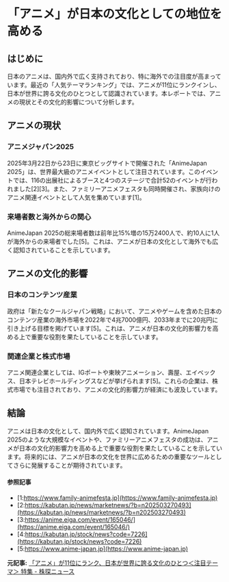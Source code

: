 # 「アニメ」が日本の文化としての地位を高める

## はじめに

日本のアニメは、国内外で広く支持されており、特に海外での注目度が高まっています。最近の「人気テーマランキング」では、アニメが11位にランクインし、日本が世界に誇る文化のひとつとして認識されています。本レポートでは、アニメの現状とその文化的影響について分析します。

## アニメの現状

### アニメジャパン2025

2025年3月22日から23日に東京ビッグサイトで開催された「AnimeJapan 2025」は、世界最大級のアニメイベントとして注目されています。このイベントでは、116の出展社によるブースと4つのステージで合計52のイベントが行われました[2][3]。また、ファミリーアニメフェスタも同時開催され、家族向けのアニメ関連イベントとして人気を集めています[1]。

### 来場者数と海外からの関心

AnimeJapan 2025の総来場者数は前年比15%増の15万2400人で、約10人に1人が海外からの来場者でした[5]。これは、アニメが日本の文化として海外でも広く認知されていることを示しています。

## アニメの文化的影響

### 日本のコンテンツ産業

政府は「新たなクールジャパン戦略」において、アニメやゲームを含めた日本のコンテンツ産業の海外市場を2022年で4兆7000億円、2033年までに20兆円に引き上げる目標を掲げています[5]。これは、アニメが日本の文化的影響力を高める上で重要な役割を果たしていることを示しています。

### 関連企業と株式市場

アニメ関連企業としては、IGポートや東映アニメーション、壽屋、エイベックス、日本テレビホールディングスなどが挙げられます[5]。これらの企業は、株式市場でも注目されており、アニメの文化的影響力が経済にも波及しています。

## 結論

アニメは日本の文化として、国内外で広く認知されています。AnimeJapan 2025のような大規模なイベントや、ファミリーアニメフェスタの成功は、アニメが日本の文化的影響力を高める上で重要な役割を果たしていることを示しています。将来的には、アニメが日本の文化を世界に広めるための重要なツールとしてさらに発展することが期待されています。

#### 参照記事
- [1:https://www.family-animefesta.jp](https://www.family-animefesta.jp)
- [2:https://kabutan.jp/news/marketnews/?b=n202503270493](https://kabutan.jp/news/marketnews/?b=n202503270493)
- [3:https://anime.eiga.com/event/165046/](https://anime.eiga.com/event/165046/)
- [4:https://kabutan.jp/stock/news?code=7226](https://kabutan.jp/stock/news?code=7226)
- [5:https://www.anime-japan.jp](https://www.anime-japan.jp)


**元記事:** [「アニメ」が11位にランク、日本が世界に誇る文化のひとつ＜注目テーマ＞ 特集 - 株探ニュース](https://kabutan.jp/news/marketnews/?b=n202503270493)